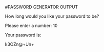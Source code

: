 #PASSWORD GENERATOR OUTPUT 

How long would you like your password to be?

Please enter a number: 10

Your password is:

k3OZn@+Un+
